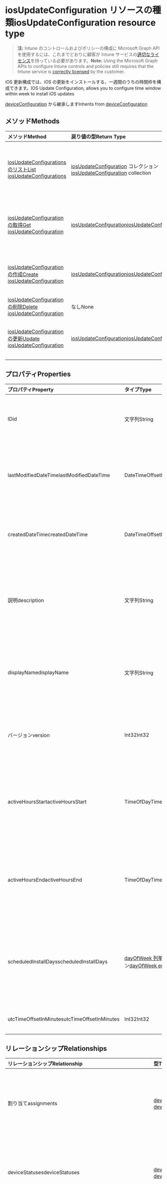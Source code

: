 # <a name="iosupdateconfiguration-resource-type"></a><span data-ttu-id="19e31-101">iosUpdateConfiguration リソースの種類</span><span class="sxs-lookup"><span data-stu-id="19e31-101">iosUpdateConfiguration resource type</span></span>

> <span data-ttu-id="19e31-102">**注:** Intune のコントロールおよびポリシーの構成に Microsoft Graph API を使用するには、これまでどおりに顧客が Intune サービスの[適切なライセンス](https://go.microsoft.com/fwlink/?linkid=839381)を持っている必要があります。</span><span class="sxs-lookup"><span data-stu-id="19e31-102">**Note:** Using the Microsoft Graph APIs to configure Intune controls and policies still requires that the Intune service is [correctly licensed](https://go.microsoft.com/fwlink/?linkid=839381) by the customer.</span></span>

<span data-ttu-id="19e31-103">iOS 更新構成では、iOS の更新をインストールする、一週間のうちの時間枠を構成できます。</span><span class="sxs-lookup"><span data-stu-id="19e31-103">IOS Update Configuration, allows you to configure time window within week to install iOS updates</span></span>

<span data-ttu-id="19e31-104">[deviceConfiguration](../resources/intune_deviceconfig_deviceconfiguration.md) から継承します</span><span class="sxs-lookup"><span data-stu-id="19e31-104">Inherits from [deviceConfiguration](../resources/intune_deviceconfig_deviceconfiguration.md)</span></span>

## <a name="methods"></a><span data-ttu-id="19e31-105">メソッド</span><span class="sxs-lookup"><span data-stu-id="19e31-105">Methods</span></span>
|<span data-ttu-id="19e31-106">メソッド</span><span class="sxs-lookup"><span data-stu-id="19e31-106">Method</span></span>|<span data-ttu-id="19e31-107">戻り値の型</span><span class="sxs-lookup"><span data-stu-id="19e31-107">Return Type</span></span>|<span data-ttu-id="19e31-108">説明</span><span class="sxs-lookup"><span data-stu-id="19e31-108">Description</span></span>|
|:---|:---|:---|
|[<span data-ttu-id="19e31-109">iosUpdateConfigurations のリスト</span><span class="sxs-lookup"><span data-stu-id="19e31-109">List iosUpdateConfigurations</span></span>](../api/intune_deviceconfig_iosupdateconfiguration_list.md)|<span data-ttu-id="19e31-110">[iosUpdateConfiguration](../resources/intune_deviceconfig_iosupdateconfiguration.md) コレクション</span><span class="sxs-lookup"><span data-stu-id="19e31-110">[iosUpdateConfiguration](../resources/intune_deviceconfig_iosupdateconfiguration.md) collection</span></span>|<span data-ttu-id="19e31-111">[iosUpdateConfiguration](../resources/intune_deviceconfig_iosupdateconfiguration.md) オブジェクトのプロパティとリレーションシップをリストします。</span><span class="sxs-lookup"><span data-stu-id="19e31-111">List properties and relationships of the [iosUpdateConfiguration](../resources/intune_deviceconfig_iosupdateconfiguration.md) objects.</span></span>|
|[<span data-ttu-id="19e31-112">iosUpdateConfiguration の取得</span><span class="sxs-lookup"><span data-stu-id="19e31-112">Get iosUpdateConfiguration</span></span>](../api/intune_deviceconfig_iosupdateconfiguration_get.md)|[<span data-ttu-id="19e31-113">iosUpdateConfiguration</span><span class="sxs-lookup"><span data-stu-id="19e31-113">iosUpdateConfiguration</span></span>](../resources/intune_deviceconfig_iosupdateconfiguration.md)|<span data-ttu-id="19e31-114">[iosUpdateConfiguration](../resources/intune_deviceconfig_iosupdateconfiguration.md) オブジェクトのプロパティとリレーションシップを読み取ります。</span><span class="sxs-lookup"><span data-stu-id="19e31-114">Read properties and relationships of the [iosUpdateConfiguration](../resources/intune_deviceconfig_iosupdateconfiguration.md) object.</span></span>|
|[<span data-ttu-id="19e31-115">iosUpdateConfiguration の作成</span><span class="sxs-lookup"><span data-stu-id="19e31-115">Create iosUpdateConfiguration</span></span>](../api/intune_deviceconfig_iosupdateconfiguration_create.md)|[<span data-ttu-id="19e31-116">iosUpdateConfiguration</span><span class="sxs-lookup"><span data-stu-id="19e31-116">iosUpdateConfiguration</span></span>](../resources/intune_deviceconfig_iosupdateconfiguration.md)|<span data-ttu-id="19e31-117">新しい [iosUpdateConfiguration](../resources/intune_deviceconfig_iosupdateconfiguration.md) オブジェクトを作成します。</span><span class="sxs-lookup"><span data-stu-id="19e31-117">Create a new [iosUpdateConfiguration](../resources/intune_deviceconfig_iosupdateconfiguration.md) object.</span></span>|
|[<span data-ttu-id="19e31-118">iosUpdateConfiguration の削除</span><span class="sxs-lookup"><span data-stu-id="19e31-118">Delete iosUpdateConfiguration</span></span>](../api/intune_deviceconfig_iosupdateconfiguration_delete.md)|<span data-ttu-id="19e31-119">なし</span><span class="sxs-lookup"><span data-stu-id="19e31-119">None</span></span>|<span data-ttu-id="19e31-120">[iosUpdateConfiguration](../resources/intune_deviceconfig_iosupdateconfiguration.md) を削除します。</span><span class="sxs-lookup"><span data-stu-id="19e31-120">Deletes a [iosUpdateConfiguration](../resources/intune_deviceconfig_iosupdateconfiguration.md).</span></span>|
|[<span data-ttu-id="19e31-121">iosUpdateConfiguration の更新</span><span class="sxs-lookup"><span data-stu-id="19e31-121">Update iosUpdateConfiguration</span></span>](../api/intune_deviceconfig_iosupdateconfiguration_update.md)|[<span data-ttu-id="19e31-122">iosUpdateConfiguration</span><span class="sxs-lookup"><span data-stu-id="19e31-122">iosUpdateConfiguration</span></span>](../resources/intune_deviceconfig_iosupdateconfiguration.md)|<span data-ttu-id="19e31-123">[iosUpdateConfiguration](../resources/intune_deviceconfig_iosupdateconfiguration.md) オブジェクトのプロパティを更新します。</span><span class="sxs-lookup"><span data-stu-id="19e31-123">Update the properties of a [iosUpdateConfiguration](../resources/intune_deviceconfig_iosupdateconfiguration.md) object.</span></span>|

## <a name="properties"></a><span data-ttu-id="19e31-124">プロパティ</span><span class="sxs-lookup"><span data-stu-id="19e31-124">Properties</span></span>
|<span data-ttu-id="19e31-125">プロパティ</span><span class="sxs-lookup"><span data-stu-id="19e31-125">Property</span></span>|<span data-ttu-id="19e31-126">タイプ</span><span class="sxs-lookup"><span data-stu-id="19e31-126">Type</span></span>|<span data-ttu-id="19e31-127">説明</span><span class="sxs-lookup"><span data-stu-id="19e31-127">Description</span></span>|
|:---|:---|:---|
|<span data-ttu-id="19e31-128">ID</span><span class="sxs-lookup"><span data-stu-id="19e31-128">id</span></span>|<span data-ttu-id="19e31-129">文字列</span><span class="sxs-lookup"><span data-stu-id="19e31-129">String</span></span>|<span data-ttu-id="19e31-130">エンティティのキー。</span><span class="sxs-lookup"><span data-stu-id="19e31-130">Key of the entity.</span></span> <span data-ttu-id="19e31-131">[deviceConfiguration](../resources/intune_deviceconfig_deviceconfiguration.md) から継承します</span><span class="sxs-lookup"><span data-stu-id="19e31-131">Inherited from [deviceConfiguration](../resources/intune_deviceconfig_deviceconfiguration.md)</span></span>|
|<span data-ttu-id="19e31-132">lastModifiedDateTime</span><span class="sxs-lookup"><span data-stu-id="19e31-132">lastModifiedDateTime</span></span>|<span data-ttu-id="19e31-133">DateTimeOffset</span><span class="sxs-lookup"><span data-stu-id="19e31-133">DateTimeOffset</span></span>|<span data-ttu-id="19e31-134">オブジェクトが最後に変更された DateTime。</span><span class="sxs-lookup"><span data-stu-id="19e31-134">DateTime the object was last modified.</span></span> <span data-ttu-id="19e31-135">[deviceConfiguration](../resources/intune_deviceconfig_deviceconfiguration.md) から継承します</span><span class="sxs-lookup"><span data-stu-id="19e31-135">Inherited from [deviceConfiguration](../resources/intune_deviceconfig_deviceconfiguration.md)</span></span>|
|<span data-ttu-id="19e31-136">createdDateTime</span><span class="sxs-lookup"><span data-stu-id="19e31-136">createdDateTime</span></span>|<span data-ttu-id="19e31-137">DateTimeOffset</span><span class="sxs-lookup"><span data-stu-id="19e31-137">DateTimeOffset</span></span>|<span data-ttu-id="19e31-138">オブジェクトが作成された DateTime。</span><span class="sxs-lookup"><span data-stu-id="19e31-138">DateTime the object was created.</span></span> <span data-ttu-id="19e31-139">[deviceConfiguration](../resources/intune_deviceconfig_deviceconfiguration.md) から継承します</span><span class="sxs-lookup"><span data-stu-id="19e31-139">Inherited from [deviceConfiguration](../resources/intune_deviceconfig_deviceconfiguration.md)</span></span>|
|<span data-ttu-id="19e31-140">説明</span><span class="sxs-lookup"><span data-stu-id="19e31-140">description</span></span>|<span data-ttu-id="19e31-141">文字列</span><span class="sxs-lookup"><span data-stu-id="19e31-141">String</span></span>|<span data-ttu-id="19e31-142">デバイス構成について管理者が提供した説明。</span><span class="sxs-lookup"><span data-stu-id="19e31-142">Admin provided description of the Device Configuration.</span></span> <span data-ttu-id="19e31-143">[deviceConfiguration](../resources/intune_deviceconfig_deviceconfiguration.md) から継承します</span><span class="sxs-lookup"><span data-stu-id="19e31-143">Inherited from [deviceConfiguration](../resources/intune_deviceconfig_deviceconfiguration.md)</span></span>|
|<span data-ttu-id="19e31-144">displayName</span><span class="sxs-lookup"><span data-stu-id="19e31-144">displayName</span></span>|<span data-ttu-id="19e31-145">文字列</span><span class="sxs-lookup"><span data-stu-id="19e31-145">String</span></span>|<span data-ttu-id="19e31-146">デバイス構成について管理者が指定した名前。</span><span class="sxs-lookup"><span data-stu-id="19e31-146">Admin provided name of the device configuration.</span></span> <span data-ttu-id="19e31-147">[deviceConfiguration](../resources/intune_deviceconfig_deviceconfiguration.md) から継承します</span><span class="sxs-lookup"><span data-stu-id="19e31-147">Inherited from [deviceConfiguration](../resources/intune_deviceconfig_deviceconfiguration.md)</span></span>|
|<span data-ttu-id="19e31-148">バージョン</span><span class="sxs-lookup"><span data-stu-id="19e31-148">version</span></span>|<span data-ttu-id="19e31-149">Int32</span><span class="sxs-lookup"><span data-stu-id="19e31-149">Int32</span></span>|<span data-ttu-id="19e31-150">デバイス構成のバージョン。</span><span class="sxs-lookup"><span data-stu-id="19e31-150">Version of the device configuration.</span></span> <span data-ttu-id="19e31-151">[deviceConfiguration](../resources/intune_deviceconfig_deviceconfiguration.md) から継承します</span><span class="sxs-lookup"><span data-stu-id="19e31-151">Inherited from [deviceConfiguration](../resources/intune_deviceconfig_deviceconfiguration.md)</span></span>|
|<span data-ttu-id="19e31-152">activeHoursStart</span><span class="sxs-lookup"><span data-stu-id="19e31-152">activeHoursStart</span></span>|<span data-ttu-id="19e31-153">TimeOfDay</span><span class="sxs-lookup"><span data-stu-id="19e31-153">TimeOfDay</span></span>|<span data-ttu-id="19e31-154">アクティブ時間の開始 (アクティブ時間は、更新のインストールが実施されない時間枠のことです)</span><span class="sxs-lookup"><span data-stu-id="19e31-154">Active Hours Start (active hours mean the time window when updates install should not happen)</span></span>|
|<span data-ttu-id="19e31-155">activeHoursEnd</span><span class="sxs-lookup"><span data-stu-id="19e31-155">activeHoursEnd</span></span>|<span data-ttu-id="19e31-156">TimeOfDay</span><span class="sxs-lookup"><span data-stu-id="19e31-156">TimeOfDay</span></span>|<span data-ttu-id="19e31-157">アクティブ時間の終了 (アクティブ時間は、更新のインストールが実施されない時間枠のことです)</span><span class="sxs-lookup"><span data-stu-id="19e31-157">Active Hours End (active hours mean the time window when updates install should not happen)</span></span>|
|<span data-ttu-id="19e31-158">scheduledInstallDays</span><span class="sxs-lookup"><span data-stu-id="19e31-158">scheduledInstallDays</span></span>|<span data-ttu-id="19e31-159">[dayOfWeek 列挙型](../resources/intune_deviceconfig_dayofweek.md)コレクション</span><span class="sxs-lookup"><span data-stu-id="19e31-159">[dayOfWeek enum](../resources/intune_deviceconfig_dayofweek.md) collection</span></span>|<span data-ttu-id="19e31-160">アクティブ時間が設定されている曜日。</span><span class="sxs-lookup"><span data-stu-id="19e31-160">Days in week for which active hours are configured.</span></span> <span data-ttu-id="19e31-161">このコレクションには、最大で 7 個の要素を含めることができます。</span><span class="sxs-lookup"><span data-stu-id="19e31-161">This collection can contain a maximum of 7 elements.</span></span>|
|<span data-ttu-id="19e31-162">utcTimeOffsetInMinutes</span><span class="sxs-lookup"><span data-stu-id="19e31-162">utcTimeOffsetInMinutes</span></span>|<span data-ttu-id="19e31-163">Int32</span><span class="sxs-lookup"><span data-stu-id="19e31-163">Int32</span></span>|<span data-ttu-id="19e31-164">分単位で示す、UTC タイム オフセット</span><span class="sxs-lookup"><span data-stu-id="19e31-164">UTC Time Offset indicated in minutes</span></span>|

## <a name="relationships"></a><span data-ttu-id="19e31-165">リレーションシップ</span><span class="sxs-lookup"><span data-stu-id="19e31-165">Relationships</span></span>
|<span data-ttu-id="19e31-166">リレーションシップ</span><span class="sxs-lookup"><span data-stu-id="19e31-166">Relationship</span></span>|<span data-ttu-id="19e31-167">型</span><span class="sxs-lookup"><span data-stu-id="19e31-167">Type</span></span>|<span data-ttu-id="19e31-168">説明</span><span class="sxs-lookup"><span data-stu-id="19e31-168">Description</span></span>|
|:---|:---|:---|
|<span data-ttu-id="19e31-169">割り当て</span><span class="sxs-lookup"><span data-stu-id="19e31-169">assignments</span></span>|<span data-ttu-id="19e31-170">[deviceConfigurationAssignment](../resources/intune_deviceconfig_deviceconfigurationassignment.md) コレクション</span><span class="sxs-lookup"><span data-stu-id="19e31-170">[deviceConfigurationAssignment](../resources/intune_deviceconfig_deviceconfigurationassignment.md) collection</span></span>|<span data-ttu-id="19e31-171">デバイスの構成プロファイルの割り当てのリスト。</span><span class="sxs-lookup"><span data-stu-id="19e31-171">The list of assignments for the device configuration profile.</span></span> <span data-ttu-id="19e31-172">[deviceConfiguration](../resources/intune_deviceconfig_deviceconfiguration.md) から継承します</span><span class="sxs-lookup"><span data-stu-id="19e31-172">Inherited from [deviceConfiguration](../resources/intune_deviceconfig_deviceconfiguration.md)</span></span>|
|<span data-ttu-id="19e31-173">deviceStatuses</span><span class="sxs-lookup"><span data-stu-id="19e31-173">deviceStatuses</span></span>|<span data-ttu-id="19e31-174">[deviceConfigurationDeviceStatus](../resources/intune_deviceconfig_deviceconfigurationdevicestatus.md) コレクション</span><span class="sxs-lookup"><span data-stu-id="19e31-174">[deviceConfigurationDeviceStatus](../resources/intune_deviceconfig_deviceconfigurationdevicestatus.md) collection</span></span>|<span data-ttu-id="19e31-175">デバイスごとのデバイス構成のインストール状況。</span><span class="sxs-lookup"><span data-stu-id="19e31-175">Device configuration installation status by device.</span></span> <span data-ttu-id="19e31-176">[deviceConfiguration](../resources/intune_deviceconfig_deviceconfiguration.md) から継承します</span><span class="sxs-lookup"><span data-stu-id="19e31-176">Inherited from [deviceConfiguration](../resources/intune_deviceconfig_deviceconfiguration.md)</span></span>|
|<span data-ttu-id="19e31-177">userStatuses</span><span class="sxs-lookup"><span data-stu-id="19e31-177">userStatuses</span></span>|<span data-ttu-id="19e31-178">[deviceConfigurationUserStatus](../resources/intune_deviceconfig_deviceconfigurationuserstatus.md) コレクション</span><span class="sxs-lookup"><span data-stu-id="19e31-178">[deviceConfigurationUserStatus](../resources/intune_deviceconfig_deviceconfigurationuserstatus.md) collection</span></span>|<span data-ttu-id="19e31-179">ユーザーごとのデバイス構成のインストール状況。</span><span class="sxs-lookup"><span data-stu-id="19e31-179">Device configuration installation stauts by user.</span></span> <span data-ttu-id="19e31-180">[deviceConfiguration](../resources/intune_deviceconfig_deviceconfiguration.md) から継承します</span><span class="sxs-lookup"><span data-stu-id="19e31-180">Inherited from [deviceConfiguration](../resources/intune_deviceconfig_deviceconfiguration.md)</span></span>|
|<span data-ttu-id="19e31-181">deviceStatusOverview</span><span class="sxs-lookup"><span data-stu-id="19e31-181">deviceStatusOverview</span></span>|[<span data-ttu-id="19e31-182">deviceConfigurationDeviceOverview</span><span class="sxs-lookup"><span data-stu-id="19e31-182">deviceConfigurationDeviceOverview</span></span>](../resources/intune_deviceconfig_deviceconfigurationdeviceoverview.md)|<span data-ttu-id="19e31-183">デバイス構成のデバイス状態の概要 ([deviceConfiguration](../resources/intune_deviceconfig_deviceconfiguration.md) から継承)</span><span class="sxs-lookup"><span data-stu-id="19e31-183">Device Configuration devices status overview Inherited from [deviceConfiguration](../resources/intune_deviceconfig_deviceconfiguration.md)</span></span>|
|<span data-ttu-id="19e31-184">userStatusOverview</span><span class="sxs-lookup"><span data-stu-id="19e31-184">userStatusOverview</span></span>|[<span data-ttu-id="19e31-185">deviceConfigurationUserOverview</span><span class="sxs-lookup"><span data-stu-id="19e31-185">deviceConfigurationUserOverview</span></span>](../resources/intune_deviceconfig_deviceconfigurationuseroverview.md)|<span data-ttu-id="19e31-186">デバイス構成のユーザー状態の概要 ([deviceConfiguration](../resources/intune_deviceconfig_deviceconfiguration.md) から継承)</span><span class="sxs-lookup"><span data-stu-id="19e31-186">Device Configuration users status overview Inherited from [deviceConfiguration](../resources/intune_deviceconfig_deviceconfiguration.md)</span></span>|
|<span data-ttu-id="19e31-187">deviceSettingStateSummaries</span><span class="sxs-lookup"><span data-stu-id="19e31-187">deviceSettingStateSummaries</span></span>|<span data-ttu-id="19e31-188">[settingStateDeviceSummary](../resources/intune_deviceconfig_settingstatedevicesummary.md) コレクション</span><span class="sxs-lookup"><span data-stu-id="19e31-188">[settingStateDeviceSummary](../resources/intune_deviceconfig_settingstatedevicesummary.md) collection</span></span>|<span data-ttu-id="19e31-189">デバイス構成設定状態のデバイスの要約 ([deviceConfiguration](../resources/intune_deviceconfig_deviceconfiguration.md) から継承)</span><span class="sxs-lookup"><span data-stu-id="19e31-189">Device Configuration Setting State Device Summary Inherited from [deviceConfiguration](../resources/intune_deviceconfig_deviceconfiguration.md)</span></span>|

## <a name="json-representation"></a><span data-ttu-id="19e31-190">JSON 表記</span><span class="sxs-lookup"><span data-stu-id="19e31-190">JSON Representation</span></span>
<span data-ttu-id="19e31-191">以下は、リソースの JSON 表記です。</span><span class="sxs-lookup"><span data-stu-id="19e31-191">Here is a JSON representation of the resource.</span></span>
<!--{
  "blockType": "resource",
  "keyProperty": "id",
  "baseType": "microsoft.graph.deviceConfiguration",
  "@odata.type": "microsoft.graph.iosUpdateConfiguration"
}-->
``` json
{
  "@odata.type": "#microsoft.graph.iosUpdateConfiguration",
  "id": "String (identifier)",
  "lastModifiedDateTime": "String (timestamp)",
  "createdDateTime": "String (timestamp)",
  "description": "String",
  "displayName": "String",
  "version": 1024,
  "activeHoursStart": "String (time of day)",
  "activeHoursEnd": "String (time of day)",
  "scheduledInstallDays": [
    "String"
  ],
  "utcTimeOffsetInMinutes": 1024
}
```



